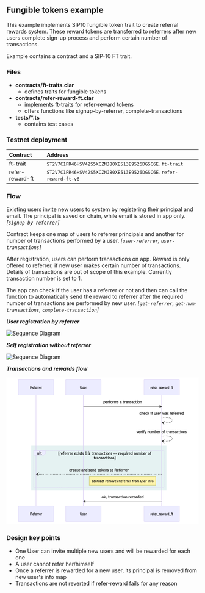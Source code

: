 ## Fungible tokens example

This example implements SIP10 fungible token trait to create referral rewards system. These reward tokens are transferred to referrers after new users complete sign-up process and perform certain number of transactions.

Example contains a contract and a SIP-10 FT trait.

### Files

- **contracts/ft-traits.clar**
    * defines traits for fungible tokens
- **contracts/refer-reward-ft.clar**
    * implements ft-traits for refer-reward tokens
    * offers functions like signup-by-referrer, complete-transactions
- **tests/\*.ts**
    * contains test cases

### Testnet deployment

| Contract        | Address                                                        |
| :-------------- | :------------------------------------------------------------- |
| ft-trait        | `ST2V7C1FR46HSV42S5XCZNJ80XE513E9526DGSC6E.ft-trait`           |
| refer-reward-ft | `ST2V7C1FR46HSV42S5XCZNJ80XE513E9526DGSC6E.refer-reward-ft-v6` |

### Flow

Existing users invite new users to system by registering their principal and email. The principal is saved on chain, while email is stored in app only. _[`signup-by-referrer`]_

Contract keeps one map of users to referrer principals and another for number of transactions performed by a user. _[`user-referrer`, `user-transactions`]_

After registration, users can perform transactions on app. Reward is only offered to referrer, if new user makes certain number of transactions. Details of transactions are out of scope of this example. Currently transaction number is set to 1. 

The app can check if the user has a referrer or not and then can call the function to automatically send the reward to referrer after the required number of transactions are performed by new user. _[`get-referrer`, `get-num-transactions`, `complete-transaction`]_ 

**_User registration by referrer_**

![Sequence Diagram](diagrams/signup-by-referrer.png)

**_Self registration without referrer_**

![Sequence Diagram](diagrams/signup-self.png)

**_Transactions and rewards flow_**

![Sequence Diagram](diagrams/transactions-reward.png)

### Design key points

- One User can invite multiple new users and will be rewarded for each one
- A user cannot refer her/himself
- Once a referrer is rewarded for a new user, its principal is removed from new user's info map
- Transactions are not reverted if refer-reward fails for any reason
